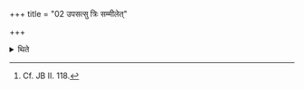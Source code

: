 +++
title = "02 उपसत्सु त्रिः सम्मीलेत्"

+++

<details><summary>थिते</summary>

2. During the Upasad(day)s, one should close the eyes thrice (for each Upasad), or having closed the eyes earlier one should perform the Upasads; or there should be no afternoon Upasads.[^1]  

[^1]: Cf. JB II. 118. 
</details>
